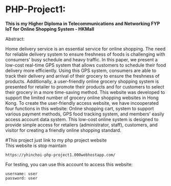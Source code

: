 # PHP-Project1:
<b>This is my Higher Diploma in Telecommunications and Networking FYP</b><br>
<b>IoT for Online Shopping System - HKMall</b><br>

Abstract:<br>

Home delivery service is an essential service for online shopping. The need for reliable delivery system to ensure freshness of foods is challenging with consumers' busy schedule and heavy traffic. In this paper, we present a low-cost real-time GPS system that allows customers to schedule their food delivery more efficiently. Using this GPS system, consumers are able to track their delivery and arrival of their grocery to ensure the freshness of products. Additionally, a user-friendly online grocery shopping system is presented for retailer to promote their products and for customers to select their grocery in a more time-saving method. This website was developed to support the limited number of grocery online shopping websites in Hong Kong. To create the user-friendly access website, we have incooperated four functions in this website: Online shopping cart, system to support various payment methods, GPS food tracking system, and members' easily access account data system. This low-cost online system is designed to provide simple access for retailers (administrator, staff), customers, and visitor for creating a friendly online shopping standard.

#This project just link to my php project website<br>
This website is stop maintain

```
https://yhinchoi-php-project1.000webhostapp.com/
```
For testing, you can use this account to access this website:
```
username: user
password: user
```
